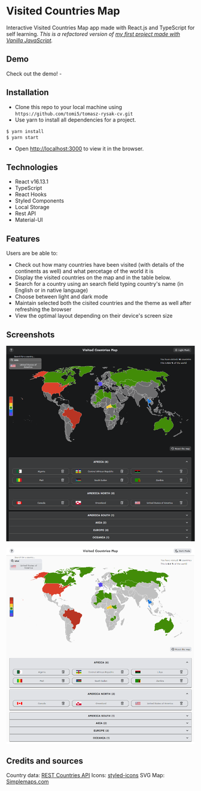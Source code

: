 # Visited Countries Map

Interactive Visited Countries Map app made with React.js and TypeScript for self learning.
_This is a refactored version of [my first project made with Vanilla JavaScript](https://github.com/tomi5/interactive_visited_countries_map)._

## Demo

Check out the demo! -

## Installation

- Clone this repo to your local machine using `https://github.com/tomi5/tomasz-rysak-cv.git`
- Use yarn to install all dependencies for a project.

```shell
$ yarn install
$ yarn start
```

- Open [http://localhost:3000](http://localhost:3000) to view it in the browser.

## Technologies

- React v16.13.1
- TypeScript
- React Hooks
- Styled Components
- Local Storage
- Rest API
- Material-UI

## Features

Users are be able to:

- Check out how many countries have been visited (with details of the continents as well) and what percetage of the world it is
- Display the visited countries on the map and in the table below.
- Search for a country using an search field typing country's name (in English or in native language)
- Choose between light and dark mode
- Maintain selected both the cisited countries and the theme as well after refreshing the browser
- View the optimal layout depending on their device's screen size

## Screenshots

![](2020-09-24-11-40-12.png)

![](2020-09-24-11-40-38.png)

## Credits and sources

Country data: [REST Countries API](https://restcountries.eu/)
Icons: [styled-icons](https://styled-icons.js.org/)
SVG Map: [Simplemaps.com](http://simplemaps.com)
